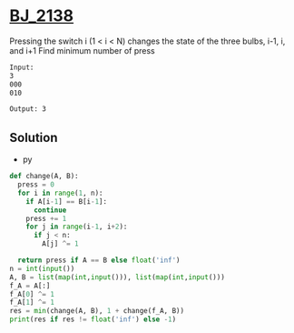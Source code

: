# [BJ_2138](https://acmicpc.net/problem/2138)

Pressing the switch i (1 < i < N) changes the state of the three bulbs, i-1, i, and i+1
Find minimum number of press

```txt
Input:
3
000
010

Output: 3
```

## Solution

* py

```py
def change(A, B):
  press = 0
  for i in range(1, n):
    if A[i-1] == B[i-1]:
      continue
    press += 1
    for j in range(i-1, i+2):
      if j < n:
        A[j] ^= 1

  return press if A == B else float('inf')
n = int(input())
A, B = list(map(int,input())), list(map(int,input()))
f_A = A[:]
f_A[0] ^= 1
f_A[1] ^= 1
res = min(change(A, B), 1 + change(f_A, B))
print(res if res != float('inf') else -1)
```
